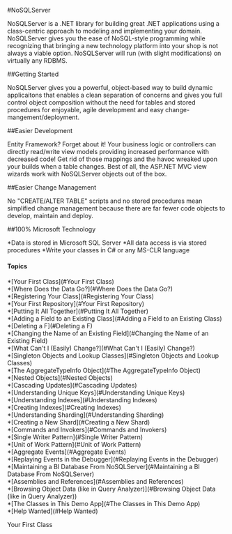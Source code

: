 
#NoSQLServer

NoSQLServer is a .NET library for building great .NET applications using a class-centric approach to modeling and implementing your domain. NoSQLServer gives you the ease of NoSQL-style programming while recognizing that bringing a new technology platform into your shop is not always a viable option. NoSQLServer will run (with slight modifications) on virtually any RDBMS. 

##Getting Started

NoSQLServer gives you a powerful, object-based way to build dynamic applicaitons that enables a clean separation of concerns and gives you full control object composition without the need for tables and stored procedures for enjoyable, agile development and easy change-mangement/deployment.

##Easier Development

Entity Framework? Forget about it! Your business logic or controllers can directly read/write view models providing increased performance with decreased code! Get rid of those mappings and the havoc wreaked upon your builds when a table changes. Best of all, the ASP.NET MVC view wizards work with NoSQLServer objects out of the box.


##Easier Change Management

No "CREATE/ALTER TABLE" scripts and no stored procedures mean simplified change management because there are far fewer code objects to develop, maintain and deploy.

##100% Microsoft Technology

*Data is stored in Microsoft SQL Server 
*All data access is via stored procedures
*Write your classes in C# or any MS-CLR language


#### Topics

*[Your First Class](#Your First Class)<br/>
*[Where Does the Data Go?](#Where Does the Data Go?)<br/>
*[Registering Your Class](#Registering Your Class)<br/>
*[Your First Repository](#Your First Repository)<br/>
*[Putting It All Together](#Putting It All Together)<br/>
*[Adding a Field to an Existing Class](#Adding a Field to an Existing Class)<br/>
*[Deleting a F](#Deleting a F)<br/>
*[Changing the Name of an Existing Field](#Changing the Name of an Existing Field)<br/>
*[What Can't I (Easily) Change?](#What Can't I (Easily) Change?)<br/>
*[Singleton Objects and Lookup Classes](#Singleton Objects and Lookup Classes)<br/>
*[The AggregateTypeInfo Object](#The AggregateTypeInfo Object)<br/>
*[Nested Objects](#Nested Objects)<br/>
*[Cascading Updates](#Cascading Updates)<br/>
*[Understanding Unique Keys](#Understanding Unique Keys)<br/>
*[Understanding Indexes](#Understanding Indexes)<br/>
*[Creating Indexes](#Creating Indexes)<br/>
*[Understanding Sharding](#Understanding Sharding)<br/>
*[Creating a New Shard](#Creating a New Shard)<br/>
*[Commands and Invokers](#Commands and Invokers)<br/>
*[Single Writer Pattern](#Single Writer Pattern)<br/>
*[Unit of Work Pattern](#Unit of Work Pattern)<br/>
*[Aggregate Events](#Aggregate Events)<br/>
*[Replaying Events in the Debugger](#Replaying Events in the Debugger)<br/>
*[Maintaining a BI Database From NoSQLServer](#Maintaining a BI Database From NoSQLServer)<br/>
*[Assemblies and References](#Assemblies and References)<br/>
*[Browsing Object Data (like in Query Analyzer)](#Browsing Object Data (like in Query Analyzer))<br/>
*[The Classes in This Demo App](#The Classes in This Demo App)<br/>
*[Help Wanted](#Help Wanted)<br/>



 
<a name="yourfirstclass">Your First Class</a>






